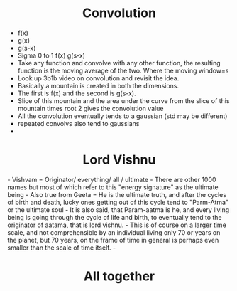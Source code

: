 <h1 style="text-align: center;"> Convolution </h1>

-	f(x)
-	g(x)
-	g(s-x)
-	Sigma 0 to 1 f(x) g(s-x)
-	Take any function and convolve with any other function, the resulting function is the moving average of the two. Where the moving window=s
-	Look up 3b1b video on convolution and revisit the idea.
-	Basically a mountain is created in both the dimensions. 
-	The first is f(x) and the second is g(s-x). 
-	Slice of this mountain and the area under the curve from the slice of this mountain times root 2 gives the convolution value
-	All the convolution eventually tends to a gaussian (std may be different)
-	repeated convolvs also tend to gaussians
-	

<h1 style="text-align: center;"> Lord Vishnu </h1>
-	Vishvam = Originator/ everything/ all / ultimate
-	There are other 1000 names but most of which refer to this "energy signature" as the ultimate being
-	Also true from Geeta = He is the ultimate truth, and after the cycles of birth and death, lucky ones getting out of this cycle tend to "Parm-Atma" or the ultimate soul
-	It is also said, that Param-aatma is he, and every living being is going through the cycle of life and birth, to eventually tend to the originator of aatama, that is lord vishnu.
-	This is of course on a larger time scale, and not comprehensible by an individual living only 70 or years on the planet, but 70 years, on the frame of time in general is perhaps even smaller than the scale of time itself.
-	

<h1 style="text-align: center;">All together </h1>

